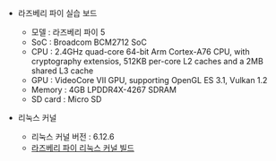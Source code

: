 - 라즈베리 파이 실습 보드
	- 모델 : 라즈베리 파이 5
	- SoC : Broadcom BCM2712 SoC
	- CPU : 2.4GHz quad-core 64-bit Arm Cortex-A76 CPU, with cryptography extensios, 512KB per-core L2 caches and a 2MB shared L3 cache
	- GPU : VideoCore VII GPU, supporting OpenGL ES 3.1, Vulkan 1.2
	- Memory : 4GB LPDDR4X-4267 SDRAM
	- SD card : Micro SD

- 리눅스 커널
	- 리눅스 커널 버전 : 6.12.6
	- [라즈베리 파이 리눅스 커널 빌드](https://www.raspberrypi.com/documentation/computers/linux_kernel.html)